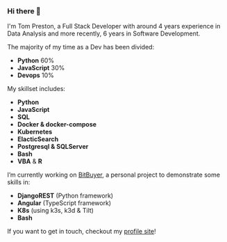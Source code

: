 ### Hi there 👋

I'm Tom Preston, a Full Stack Developer with around 4 years experience in Data Analysis and more recently, 6 years in Software Development.

The majority of my time as a Dev has been divided:

- **Python** 60%
- **JavaScript** 30%
- **Devops** 10%

My skillset includes:

- **Python**
- **JavaScript**
- **SQL**
- **Docker & docker-compose**
- **Kubernetes**
- **ElacticSearch**
- **Postgresql & SQLServer**
- **Bash**
- **VBA** & **R**

I’m currently working on [BitBuyer](https://github.com/prestto/BitBuyer), a personal project to demonstrate some skills in:

- **DjangoREST** (Python framework)
- **Angular** (TypeScript framework)
- **K8s** (using k3s, k3d & Tilt)
- **Bash**

If you want to get in touch, checkout my [profile site](profile.tom-preston.co.uk)!
